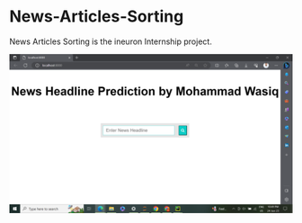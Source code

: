 # News-Articles-Sorting
News Articles Sorting is the ineuron Internship project. 


![img](https://github.com/MohammadWasiq0786/News-Articles-Sorting/blob/main/Images/NAS1.png)
